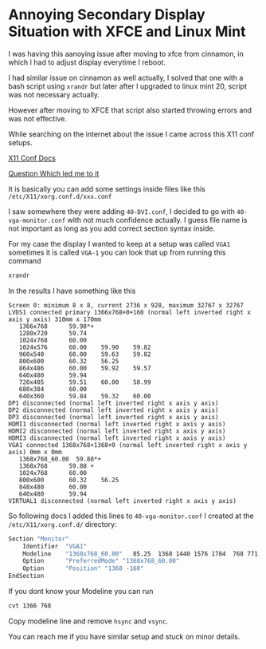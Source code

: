 # Annoying Secondary Display Situation with XFCE and Linux Mint

I was having this aanoying issue after moving to xfce from cinnamon, in which I had to adjust display everytime I reboot.

I had similar issue on cinnamon as well actually, I solved that one with a bash script using `xrandr` but later after I upgraded to linux mint 20, script was not necessary actually.

However after moving to XFCE that script also started throwing errors and was not effective.

While searching on the internet about the issue I came across this X11 conf setups.

[X11 Conf Docs](https://www.x.org/releases/current/doc/man/man5/xorg.conf.5.xhtml#heading12)

[Question Which led me to it](https://superuser.com/questions/438699/adding-dual-monitor-settings-to-xorg-conf-d)

It is basically you can add some settings inside files like this `/etc/X11/xorg.conf.d/xxx.conf`

I saw somewhere they were adding `40-DVI.conf`, I decided to go with `40-vga-monitor.conf` with not much confidence actually. I guess file name is not important as long as you add correct section syntax inside.

For my case the display I wanted to keep at a setup was called `VGA1` sometimes it is called `VGA-1` you can look that up from running this command
```bash
xrandr
```
In the results I have something like this

```
Screen 0: minimum 8 x 8, current 2736 x 928, maximum 32767 x 32767
LVDS1 connected primary 1366x768+0+160 (normal left inverted right x axis y axis) 310mm x 170mm
   1366x768      59.98*+
   1280x720      59.74  
   1024x768      60.00  
   1024x576      60.00    59.90    59.82  
   960x540       60.00    59.63    59.82  
   800x600       60.32    56.25  
   864x486       60.00    59.92    59.57  
   640x480       59.94  
   720x405       59.51    60.00    58.99  
   680x384       60.00  
   640x360       59.84    59.32    60.00  
DP1 disconnected (normal left inverted right x axis y axis)
DP2 disconnected (normal left inverted right x axis y axis)
DP3 disconnected (normal left inverted right x axis y axis)
HDMI1 disconnected (normal left inverted right x axis y axis)
HDMI2 disconnected (normal left inverted right x axis y axis)
HDMI3 disconnected (normal left inverted right x axis y axis)
VGA1 connected 1368x768+1368+0 (normal left inverted right x axis y axis) 0mm x 0mm
   1368x768_60.00  59.88*+
   1368x768      59.88 +
   1024x768      60.00  
   800x600       60.32    56.25  
   848x480       60.00  
   640x480       59.94  
VIRTUAL1 disconnected (normal left inverted right x axis y axis)
```

So following docs I added this lines to `40-vga-monitor.conf` I created at the `/etc/X11/xorg.conf.d/` directory:

```bash
Section "Monitor"
    Identifier  "VGA1"
    Modeline    "1368x768_60.00"   85.25  1368 1440 1576 1784  768 771 781 798
    Option      "PreferredMode" "1368x768_60.00"
    Option      "Position" "1368 -160"
EndSection
```

If you dont know your Modeline you can run 
```bash
cvt 1366 768
```

Copy modeline line and remove `hsync` and `vsync`.

You can reach me if you have similar setup and stuck on minor details.